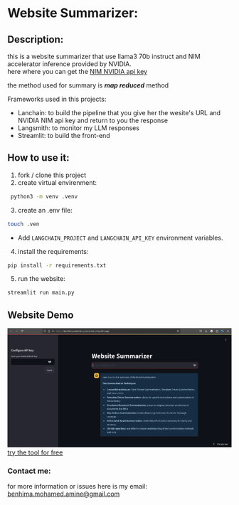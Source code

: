# Website Summarizer:

## Description:
this is a website summarizer that use llama3 70b instruct and NIM accelerator inference provided by NVIDIA. <br/>
here where you can get the [NIM NVIDIA api key](https://build.nvidia.com/explore/discover) <br/>

the method used for summary is **_map reduced_** method <br/>

Frameworks used in this projects:
- Lanchain: to build the pipeline that you give her the wesite's URL and NVIDIA NIM api key and return 
to you the response
- Langsmith: to monitor my LLM responses
- Streamlit: to build the front-end


## How to use it:
1. fork / clone this project
2. create virtual envirenment: <br/>
```sh
 python3 -m venv .venv
 ```
3. create an .env file: <br/>
 ```sh
 touch .ven
 ```
 - Add `LANGCHAIN_PROJECT` and `LANGCHAIN_API_KEY` environment variables.
4. install the requirements: <br/>
```sh
pip install -r requirements.txt
```
5. run the website: <br/>
```bash
streamlit run main.py
```
## Website Demo
![website Demo image](./github-images/website-image.png)
[try the tool for free](https://benhima-website-summarizer.streamlit.app/)

### Contact me:
for more information or issues here is my email:
benhima.mohamed.amine@gmail.com
